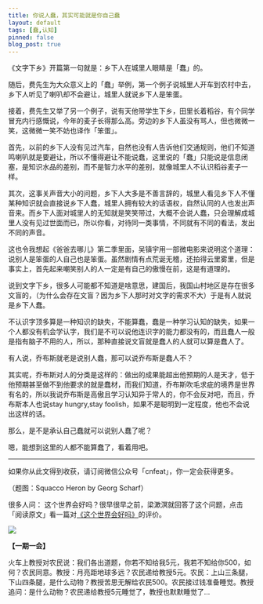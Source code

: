 ```yaml
---
title: 你说人蠢，其实可能就是你自己蠢
layout: default
tags: [蠢,认知]
pinned: false
blog_post: true
---
```



《文字下乡》开篇第一句就是：乡下人在城里人眼睛是「蠢」的。

随后，费先生为大众意义上的「蠢」举例，第一个例子说城里人开车到农村中去，乡下人听见了喇叭却不会避让，城里人就说乡下人是笨蛋。

接着，费先生又举了另一个例子，说有天他带学生下乡，田里长着稻谷，有个同学冒充内行感慨说，今年的麦子长得那么高。旁边的乡下人虽没有骂人，但也微微一笑，这微微一笑不妨也译作「笨蛋」。

首先，以前的乡下人没有见过汽车，自然也没有人告诉他们交通规则，他们不知道鸣喇叭就是要避让，所以不懂得避让不能说蠢，这里说的「蠢」只能说是信息闭塞，是知识水品的差别，而不是智力水平的差别，就像城里人不认识稻谷麦子一样。

其次，这事关声音大小的问题，乡下人大多是不善言辞的，城里人看见乡下人不懂某种知识就会直接说乡下人蠢，城里人拥有较大的话语权，自然认同的人也发出声音来。而乡下人面对城里人的无知就是笑笑带过，大概不会说人蠢，只会理解成城里人没有见过世面而已，所以你看，对待同一类事情，不同就有不同的看法，发出不同的声音。

这也令我想起《爸爸去哪儿》第二季里面，吴镇宇用一部微电影来说明这个道理：说别人是笨蛋的人自己也是笨蛋。虽然剧情有点荒诞无稽，还拍得云里雾里，但是事实上，首先起来嘲笑别人的人一定是有自己的傲慢在前，这是有道理的。

说到文字下乡，很多人可能都不知道是啥意思，建国后，我国山村地区是存在很多文盲的，（为什么会存在文盲？因为乡下人那时对文字的需求不大）于是有人就说是乡下人蠢。

不认识字顶多算是一种知识的缺失，不能算蠢，蠢是一种学习认知的缺失，如果一个人都没有机会学认字，我们是不可以说他连识字的能力都没有的，而且蠢人一般是指有脑子不用的人，所以，那种直接说文盲就是蠢人的人就可以算是蠢人了。

有人说，乔布斯就老是说别人蠢，那可以说乔布斯是蠢人不？

其实呢，乔布斯对人的分类是这样的：做出的成果能超出他预期的人是天才，低于他预期甚至做不到他要求的就是蠢材，而我们知道，乔布斯吹毛求疵的境界是世界有名的，所以我说乔布斯是高傲且学习认知异于常人的，你不会反对吧，而且，乔布斯本人也说stay hungry,stay foolish，如果不是聪明到一定程度，他也不会说出这样的话。

那么，是不是承认自己蠢就可以说别人蠢了呢？

嗯，能想到这里的人都不能算蠢了，看着用吧。

----

如果你从此文得到收获，请订阅微信公众号「cnfeat」，你一定会获得更多。

（题图：Squacco Heron by Georg Scharf）

很多人问： 这个世界会好吗？很早很早之前，梁漱溟就回答了这个问题，点击「阅读原文」看一篇对[《这个世界会好吗》](http://book.douban.com/review/1325923/)的评价。

![](http://cnfeat.qiniudn.com/signitrue-2014-09-28.jpg)

**【一期一会】**

火车上教授对农民说：我们各出道题，你若不知给我5元，我若不知给你500，如何？农民同意。教授：月亮距地球多远？农民递给教授5元。农民：上山三条腿，下山四条腿，是什么动物？教授苦思无解给农民500。农民接过钱准备睡觉。教授追问：是什么动物？农民递给教授5元睡觉了，教授也默默睡觉了…







